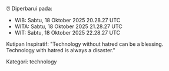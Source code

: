 ⏰ Diperbarui pada:
- WIB: Sabtu, 18 Oktober 2025 20.28.27 UTC
- WITA: Sabtu, 18 Oktober 2025 21.28.27 UTC
- WIT: Sabtu, 18 Oktober 2025 22.28.27 UTC

Kutipan Inspiratif:
"Technology without hatred can be a blessing. Technology with hatred is always a disaster."


Kategori: technology

